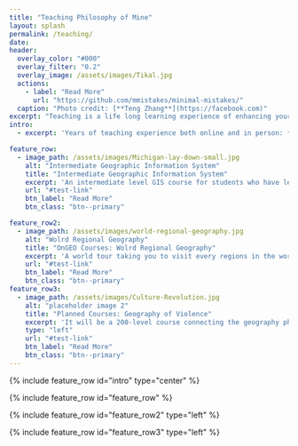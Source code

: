 ```yaml
---
title: "Teaching Philosophy of Mine"
layout: splash
permalink: /teaching/
date: 
header:
  overlay_color: "#000"
  overlay_filter: "0.2"
  overlay_image: /assets/images/Tikal.jpg
  actions:
    - label: "Read More"
      url: "https://github.com/mmistakes/minimal-mistakes/"
  caption: "Photo credit: [**Teng Zhang**](https://facebook.com)"
excerpt: "Teaching is a life long learning experience of enhancing your relationship between you and the next generation, and gaining enlightenment from the students"
intro:
  - excerpt: 'Years of teaching experience both online and in person: *geography*, *GIS*, and Python/R data analysis. Here are some selected courses I have taught'

feature_row:
  - image_path: /assets/images/Michigan-lay-down-small.jpg
    alt: "Intermediate Geographic Information System"
    title: "Intermediate Geographic Information System"
    excerpt: 'An intermediate level GIS course for students who have learned the introductory GIS and want to dig deeper. The course is composed by 16 lectures and 11 labs. Three major sections of this course are: **geospatial concepts**, **raster** analysis, and **vector** analysis. Syllabus could be found here:'
    url: "#test-link"
    btn_label: "Read More"
    btn_class: "btn--primary"

feature_row2:
  - image_path: /assets/images/world-regional-geography.jpg
    alt: "Wolrd Regional Geography"
    title: "OnGEO Courses: Wolrd Regional Geography"
    excerpt: 'A world tour taking you to visit every regions in the world and understand the major challenge and feature each region is facing with.'
    url: "#test-link"
    btn_label: "Read More"
    btn_class: "btn--primary"
feature_row3:
  - image_path: /assets/images/Culture-Revolution.jpg
    alt: "placeholder image 2"
    title: "Planned Courses: Geography of Violence"
    excerpt: 'It will be a 200-level course connecting the geography phenomenon of violence of different scales from domestic violence to holocaust.'
	type: "left"
    url: "#test-link"
    btn_label: "Read More"
    btn_class: "btn--primary"
---
```

{% include feature_row id="intro" type="center" %}

{% include feature_row id="feature_row" %}

{% include feature_row id="feature_row2" type="left" %}

{% include feature_row id="feature_row3" type="left" %}

